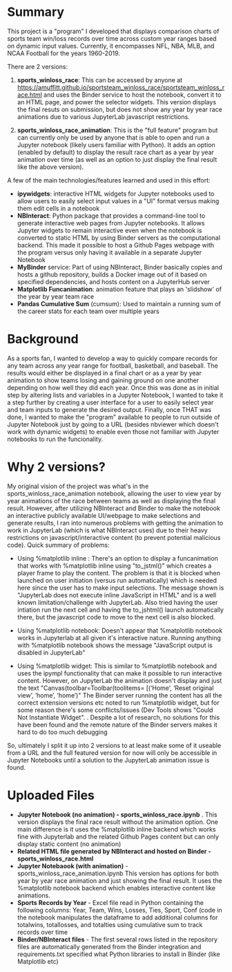 # Summary
This project is a "program" I developed that displays comparison charts of sports team win/loss records over time across custom year ranges based on dynamic input values.  Currently, it encompasses NFL, NBA, MLB, and NCAA Football for the years 1960-2019.

There are 2 versions:

1) **sports_winloss_race**: This can be accessed by anyone at https://amuffitt.github.io/sportsteam_winloss_race/sportsteam_winloss_race.html and uses the Binder service to host the notebook, convert it to an HTML page, and power the selector widgets.  This version displays the final resuts on submission, but does not show any year by year race animations due to various JupyterLab javascript restrictions.

2) **sports_winloss_race_animation**: This is the "full feature" program but can currently only be used by anyone that is able to open and run a Jupyter notebook (likely users familiar with Python).  It adds an option (enabled by default) to display the result race chart as a year by year animation over time (as well as an option to just display the final result like the above version).  

A few of the main technologies/features learned and used in this effort:

- **ipywidgets**: interactive HTML widgets for Jupyter notebooks used to allow users to easily select input values in a "UI" format versus making them edit cells in a notebook
- **NBInteract**: Python package that provides a command-line tool to generate interactive web pages from Jupyter notebooks. It allows Jupyter widgets to remain interactive even when the notebook is converted to static HTML by using Binder servers as the computational backend.  This made it possible to host a Github Pages webpage with the program versus only having it available in a separate Jupyter Notebook
- **MyBinder** service:  Part of using NBInteract, Binder basically copies and hosts a github repository, builds a Docker image out of it based on specified dependencies, and hosts content on a JupyterHub server
- **Matplotlib Funcanimation**: animation feature that plays an 'slidshow' of the year by year team race
- **Pandas Cumulative Sum** (cumsum): Used to maintain a running sum of the career stats for each team over multiple years


# Background

As a sports fan, I wanted to develop a way to quickly compare records for any team across any year range for football, basketball, and baseball.  The results would either be displayed in a final chart or as a year by year animation to show teams losing and gaining ground on one another depending on how well they did each year.    Once this was done as in initial step by altering lists and variables in a Jupyter Notebook, I wanted to take it a step further by creating a user interface for a user to easily select year and team inputs to generate the desired output.  Finally, once THAT was done, I wanted to make the "program" available to people to run outside of Jupyter Notebook just by going to a URL (besides nbviewer which doesn't work with dynamic widgets) to enable even those not familiar with Jupyter notebooks to run the funcionality.

# Why 2 versions?

My original vision of the project was what's in the sports_winloss_race_animation notebook, allowing the user to view year by year animations of the race between teams as well as displaying the final result.  However, after utilizing NBInteract and Binder to make the notebook an interactive publicly available UI/webpage to make selections and generate results, I ran into numerous problems with getting the animation to work in JupyterLab (which is what NBInteract uses) due to their heavy restrictions on javascript/interactive content (to prevent potential malicious code).  Quick summary of problems:

- Using %matplotlib inline : There's an option to display a funcanimation that works with %matplotlib inline using "to_jstml()" which creates a player frame to play the content.  The problem is that it is blocked when launched on user initiation (versus run automatically) which is needed here since the user has to make input selections. The message shown is  "JupyterLab does not execute inline JavaScript in HTML" and is a well known limitation/challenge with JupyterLab.  Also tried having the user intiation run the next cell and having the to_jshtml() launch automatically there, but the javascript code to move to the next cell is also blocked.

- Using %matplotlib notebook: Doesn't appear that %matplotlib notebook works in Jupyterlab at all given it's interactive nature.  Running anything with %matplotlib notebook shows the message "JavaScript output is disabled in JupyterLab"

- Using %matplotlib widget: This is similar to %matplotlib notebook and uses the ipympl functionality that can make it possible to run interactive content.  However, on  JupyterLab the animation doesn't display and just the text "Canvas(toolbar=Toolbar(toolitems= [(‘Home’, ‘Reset original view’, ‘home’, ‘home’)"    The Binder server running the content has all the correct extension versions etc noted to run %matplotlib widget, but for some reason there's some conflicts/issues (Dev Tools shows "Could Not Instantiate Widget".  . Despite a lot of research, no solutions for this have been found and the remote nature of the Binder servers makes it hard to do too much debugging

So, ultimately I split it up into 2 versions to at least make some of it useable from a URL and the full featured version for now will only be accessible in Jupyter Notebooks until a solution to the JupyterLab animation issue is found.  


# Uploaded Files

- **Jupyter Notebook (no animation) - sports_winloss_race.ipynb**  .  This version displays the final race result without the animation option.  One main difference is it uses the %matplotlib inline backend which works fine with Jupyterlab and the related Github Pages content but can only display static content (no animation)
- **Related HTML file generated by NBInteract and hosted on Binder  - sports_winloss_race.html**
- **Jupyter Notebaook (with animation)** - sports_winloss_race_animation.ipynb   This version has options for both year by year race animation and just showing the final result.  It uses the %matplotlib notebook backend which enables interactive content like animations.
- **Sports Records by Year** - Excel file read in Python containing the following columns: Year, Team, Wins, Losses, Ties, Sport, Conf  (code in the notebook manipulates the dataframe to add additional columns for totalwins, totallosses, and totalties using cumulative sum to track records over time
- **Binder/NBInteract files**  - The first several rows listed in the repository files are automatically generated from the Binder integration and requirements.txt specified what Python libraries to install in Binder (like Matplotlib etc)


